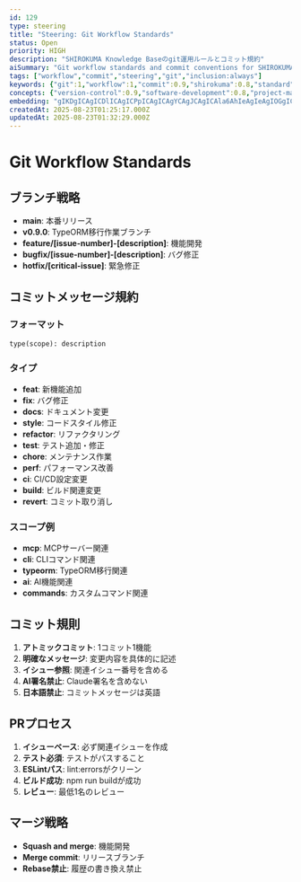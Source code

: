 ```yaml
---
id: 129
type: steering
title: "Steering: Git Workflow Standards"
status: Open
priority: HIGH
description: "SHIROKUMA Knowledge Baseのgit運用ルールとコミット規約"
aiSummary: "Git workflow standards and commit conventions for SHIROKUMA Knowledge Base project management"
tags: ["workflow","commit","steering","git","inclusion:always"]
keywords: {"git":1,"workflow":1,"commit":0.9,"shirokuma":0.8,"standard":0.8}
concepts: {"version-control":0.9,"software-development":0.8,"project-management":0.7,"collaboration":0.7,"quality-assurance":0.6}
embedding: "gIKDgICAgICDlICAgICPpICAgICAgYCAgJCAgICAla6AhIeAgIeAgIOGgICAgJemgIuSgICMgICAgICAgICTnoCPloCAiYCAhoOAgICAjZmAjZSAgI2AgI2AgICAgJeVgI+WgICLgICPhYCAgICXi4CKjYCAhYCAio+AgICAipw="
createdAt: 2025-08-23T01:25:17.000Z
updatedAt: 2025-08-23T01:32:29.000Z
---
```


# Git Workflow Standards

## ブランチ戦略
- **main**: 本番リリース
- **v0.9.0**: TypeORM移行作業ブランチ
- **feature/[issue-number]-[description]**: 機能開発
- **bugfix/[issue-number]-[description]**: バグ修正
- **hotfix/[critical-issue]**: 緊急修正

## コミットメッセージ規約
### フォーマット
```
type(scope): description
```

### タイプ
- **feat**: 新機能追加
- **fix**: バグ修正
- **docs**: ドキュメント変更
- **style**: コードスタイル修正
- **refactor**: リファクタリング
- **test**: テスト追加・修正
- **chore**: メンテナンス作業
- **perf**: パフォーマンス改善
- **ci**: CI/CD設定変更
- **build**: ビルド関連変更
- **revert**: コミット取り消し

### スコープ例
- **mcp**: MCPサーバー関連
- **cli**: CLIコマンド関連
- **typeorm**: TypeORM移行関連
- **ai**: AI機能関連
- **commands**: カスタムコマンド関連

## コミット規則
1. **アトミックコミット**: 1コミット1機能
2. **明確なメッセージ**: 変更内容を具体的に記述
3. **イシュー参照**: 関連イシュー番号を含める
4. **AI署名禁止**: Claude署名を含めない
5. **日本語禁止**: コミットメッセージは英語

## PRプロセス
1. **イシューベース**: 必ず関連イシューを作成
2. **テスト必須**: テストがパスすること
3. **ESLintパス**: lint:errorsがクリーン
4. **ビルド成功**: npm run buildが成功
5. **レビュー**: 最低1名のレビュー

## マージ戦略
- **Squash and merge**: 機能開発
- **Merge commit**: リリースブランチ
- **Rebase禁止**: 履歴の書き換え禁止